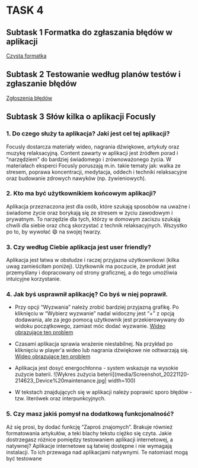 # TASK 4
## Subtask 1 Formatka do zgłaszania błędów w aplikacji
[Czysta formatka](https://docs.google.com/spreadsheets/d/1jvoC6por7J12h-SFJuyocomT2PrP_gLbmMBKyI_mQcc/edit?usp=sharing)

## Subtask 2 Testowanie według planów testów i zgłaszanie błędów
[Zgłoszenia błędów](https://docs.google.com/spreadsheets/d/1QYzD_18NCz2g3od2GA24ikt6NDfJbTD_b6DICpIaE0o/edit?usp=sharing)

## Subtask 3 Słów kilka o aplikacji Focusly

### 1. Do czego służy ta aplikacja? Jaki jest cel tej aplikacji?

Focusly dostarcza materiały wideo, nagrania dźwiękowe, artykuły oraz muzykę relaksacyjną. Content zawarty w aplikacji jest źródłem porad i "narzędziem" do bardziej świadomego i zrównoważonego życia. W materiałach eksperci Focusly poruszają m.in. takie tematy jak: walka ze stresem, poprawa koncentracji, medytacja, oddech i techniki relaksacyjne oraz budowanie zdrowych nawyków (np. żywieniowych).

### 2. Kto ma być użytkownikiem końcowym aplikacji?
Aplikacja przeznaczona jest dla osób, które szukają sposobów na uważne i świadome życie oraz borykają się ze stresem w życiu zawodowym i prywatnym.
To narzędzie dla tych, którzy w domowym zaciszu szukają chwili dla siebie oraz chcą skorzystać z technik relaksacyjnych. Wszystko po to, by wywołać :smile: na swojej twarzy.

### 3. Czy według Ciebie aplikacja jest user friendly? 
Aplikacja jest łatwa w obsłudze i raczej przyjazna użytkownikowi (kilka uwag zamieściłam poniżej). Użytkownik ma poczucie, że produkt jest przemyślany i dopracowany od strony graficznej, a do tego umożliwia intuicyjne korzystanie.

### 4. Jak byś usprawnił aplikację? Co byś w niej poprawił. 

- Przy opcji “Wyzwania” należy zrobić bardziej przyjazną grafikę. Po kliknięciu w “Wybierz wyzwanie” nadal widoczny jest “+” z opcją dodawania, ale za jego pomocą użytkownik jest przekierowywany do widoku początkowego, zamiast móc dodać wyzwanie. [Wideo obrazujące ten problem](https://drive.google.com/file/d/17RjYmmfZpj7OvR97c5TUDXvZUHJRqABT/view?usp=share_link)

- Czasami aplikacja sprawia wrażenie niestabilnej. Na przykład po kliknięciu w player'a wideo lub nagrania dźwiękowe nie odtwarzają się. [Wideo obrazujące ten problem](https://drive.google.com/file/d/17VxPwekukks88iEFYNh_i1YniRojpVj-/view?usp=sharing)

- Aplikacja jest dosyć energochłonna - system wskazuje na wysokie zużycie baterii.
![Wykres zużycia beterii](media/Screenshot_20221120-214623_Device%20maintenance.jpg| width=100)

- W tekstach znajdujących się w aplikacji należy poprawić sporo błędów - tzw. literówek oraz interpunkcyjnych.

### 5. Czy masz jakiś pomysł na dodatkową funkcjonalność?
Aż się prosi, by dodać funkcję “Zaproś znajomych”.
Brakuje również formatowania artykułów, a teki blachy tekstu ciężko się czyta.
Jakie dostrzegasz różnice pomiędzy testowaniem aplikacji internetowej, a natywnej?
Aplikacje internetowe są łatwiej dostępne i nie wymagają instalacji. To ich przewaga nad aplikacjami natywnymi. Te natomiast mogą być testowane
